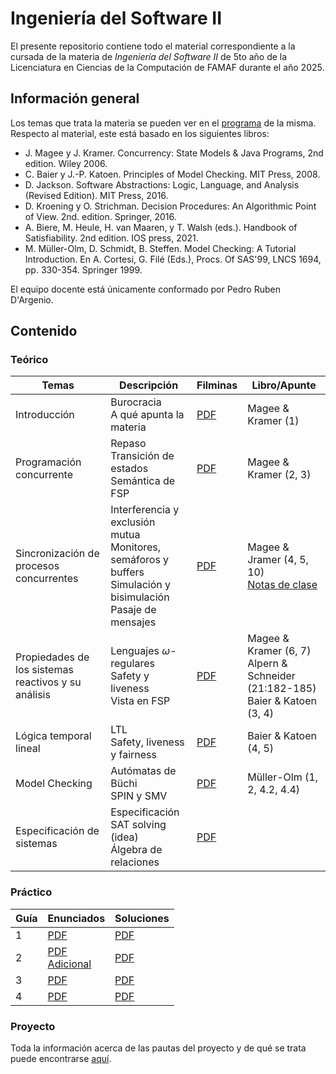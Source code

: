 # Ingeniería del Software II

El presente repositorio contiene todo el material correspondiente a la cursada de la materia de _Ingeniería del Software II_ de 5to año de la Licenciatura en Ciencias de la Computación de FAMAF durante el año 2025.

## Información general

Los temas que trata la materia se pueden ver en el [programa](./information/study_program.pdf) de la misma. Respecto al material, este está basado en los siguientes libros:

- J. Magee y J. Kramer. Concurrency: State Models & Java Programs, 2nd edition. Wiley 2006.
- C. Baier y J.-P. Katoen. Principles of Model Checking. MIT Press, 2008.
- D. Jackson. Software Abstractions: Logic, Language, and Analysis (Revised Edition). MIT Press, 2016.
- D. Kroening y O. Strichman. Decision Procedures: An Algorithmic Point of View. 2nd. edition. Springer, 2016.
- A. Biere, M. Heule, H. van Maaren, y T. Walsh (eds.). Handbook of Satisfiability. 2nd edition. IOS press, 2021.
- M. Müller-Olm, D. Schmidt, B. Steffen. Model Checking: A Tutorial Introduction. En A. Cortesi, G. Filé (Eds.), Procs. Of SAS'99, LNCS 1694, pp. 330-354. Springer 1999.

El equipo docente está únicamente conformado por Pedro Ruben D'Argenio.

## Contenido

### Teórico

<div align="center">

| Temas                                               | Descripción                                                                                                                      | Filminas                                                                        | Libro/Apunte                                                                                      |
| --------------------------------------------------- | -------------------------------------------------------------------------------------------------------------------------------- | ------------------------------------------------------------------------------- | ------------------------------------------------------------------------------------------------- |
| Introducción                                        | Burocracia <br /> A qué apunta la materia                                                                                        | [PDF](./theory/slides/01-introduction.pdf)                                      | Magee & Kramer (1)                                                                                |
| Programación concurrente                            | Repaso <br /> Transición de estados <br /> Semántica de FSP                                                                      | [PDF](./theory/slides/02-concurrent_programming.pdf)                            | Magee & Kramer (2, 3)                                                                             |
| Sincronización de procesos concurrentes             | Interferencia y exclusión mutua <br /> Monitores, semáforos y buffers <br /> Simulación y bisimulación <br /> Pasaje de mensajes | [PDF](./theory/slides/03-concurrent_programs_synchronization.pdf)               | Magee & Jramer (4, 5, 10) <br /> [Notas de clase](./theory/notes/simulation_and_bisimulation.pdf) |
| Propiedades de los sistemas reactivos y su análisis | Lenguajes $\omega$-regulares <br /> Safety y liveness <br /> Vista en FSP                                                        | [PDF](./theory/slides/04-properties_of_reactive_systems_and_their_analysis.pdf) | Magee & Kramer (6, 7) <br /> Alpern & Schneider (21:182-185) <br /> Baier & Katoen (3, 4)         |
| Lógica temporal lineal                              | LTL <br /> Safety, liveness y fairness                                                                                           | [PDF](./theory/slides/05-linear_temporal_logic.pdf)                             | Baier & Katoen (4, 5)                                                                             |
| Model Checking                                      | Autómatas de Büchi <br /> SPIN y SMV                                                                                             | [PDF](./theory/slides/06-model_checking.pdf)                                    | Müller-Olm (1, 2, 4.2, 4.4)                                                                       |
| Especificación de sistemas                          | Especificación <br /> SAT solving (idea) <br /> Álgebra de relaciones                                                            | [PDF](./theory/slides/07-system_specification.pdf)                              |                                                                                                   |

</div>

### Práctico

<div align="center">

| Guía | Enunciados                                                                                   | Soluciones                          |
| ---- | -------------------------------------------------------------------------------------------- | ----------------------------------- |
| 1    | [PDF](./exercises/statements/01.pdf)                                                         | [PDF](./exercises/solutions/01.pdf) |
| 2    | [PDF](./exercises/statements/02.pdf) <br /> [Adicional](./exercises/statements/02-extra.pdf) | [PDF](./exercises/solutions/02.pdf) |
| 3    | [PDF](./exercises/statements/03.pdf)                                                         | [PDF](./exercises/solutions/03.pdf) |
| 4    | [PDF](./exercises/statements/04.pdf)                                                         | [PDF](./exercises/solutions/04.pdf) |

</div>

### Proyecto

Toda la información acerca de las pautas del proyecto y de qué se trata puede encontrarse [aquí](./project/presentation.pdf).
